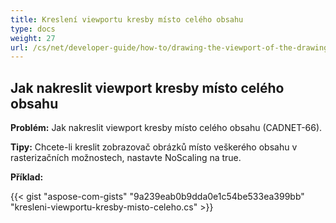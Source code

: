 ```yaml
---
title: Kreslení viewportu kresby místo celého obsahu
type: docs
weight: 27
url: /cs/net/developer-guide/how-to/drawing-the-viewport-of-the-drawing-instead-of-the-entire content/
---
```


## **Jak nakreslit viewport kresby místo celého obsahu**

**Problém:** Jak nakreslit viewport kresby místo celého obsahu (CADNET-66).

**Tipy:** Chcete-li kreslit zobrazovač obrázků místo veškerého obsahu v rasterizačních možnostech, nastavte NoScaling na true.

**Příklad:**

{{< gist "aspose-com-gists" "9a239eab0b9dda0e1c54be533ea399bb" "kresleni-viewportu-kresby-misto-celeho.cs" >}}
